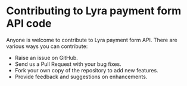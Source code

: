 # Contributing to Lyra payment form API code

Anyone is welcome to contribute to Lyra payment form API. There are various ways you can contribute:

- Raise an issue on GitHub.
- Send us a Pull Request with your bug fixes.
- Fork your own copy of the repository to add new features.
- Provide feedback and suggestions on enhancements.
